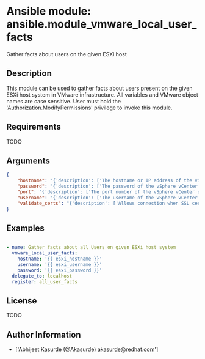 # Ansible module: ansible.module_vmware_local_user_facts


Gather facts about users on the given ESXi host

## Description

This module can be used to gather facts about users present on the given ESXi host system in VMware infrastructure.
All variables and VMware object names are case sensitive.
User must hold the 'Authorization.ModifyPermissions' privilege to invoke this module.

## Requirements

TODO

## Arguments

``` json
{
    "hostname": "{'description': ['The hostname or IP address of the vSphere vCenter or ESXi server.', 'If the value is not specified in the task, the value of environment variable C(VMWARE_HOST) will be used instead.', 'Environment variable supported added in version 2.6.'], 'type': 'str'}",
    "password": "{'description': ['The password of the vSphere vCenter or ESXi server.', 'If the value is not specified in the task, the value of environment variable C(VMWARE_PASSWORD) will be used instead.', 'Environment variable supported added in version 2.6.'], 'type': 'str', 'aliases': ['pass', 'pwd']}",
    "port": "{'description': ['The port number of the vSphere vCenter or ESXi server.', 'If the value is not specified in the task, the value of environment variable C(VMWARE_PORT) will be used instead.', 'Environment variable supported added in version 2.6.'], 'type': 'int', 'default': 443, 'version_added': 2.5}",
    "username": "{'description': ['The username of the vSphere vCenter or ESXi server.', 'If the value is not specified in the task, the value of environment variable C(VMWARE_USER) will be used instead.', 'Environment variable supported added in version 2.6.'], 'type': 'str', 'aliases': ['admin', 'user']}",
    "validate_certs": "{'description': ['Allows connection when SSL certificates are not valid. Set to C(false) when certificates are not trusted.', 'If the value is not specified in the task, the value of environment variable C(VMWARE_VALIDATE_CERTS) will be used instead.', 'Environment variable supported added in version 2.6.', 'If set to C(yes), please make sure Python >= 2.7.9 is installed on the given machine.'], 'type': 'bool', 'default': True}",
}
```

## Examples


``` yaml

- name: Gather facts about all Users on given ESXi host system
  vmware_local_user_facts:
    hostname: '{{ esxi_hostname }}'
    username: '{{ esxi_username }}'
    password: '{{ esxi_password }}'
  delegate_to: localhost
  register: all_user_facts

```

## License

TODO

## Author Information
  - ['Abhijeet Kasurde (@Akasurde) <akasurde@redhat.com>']
